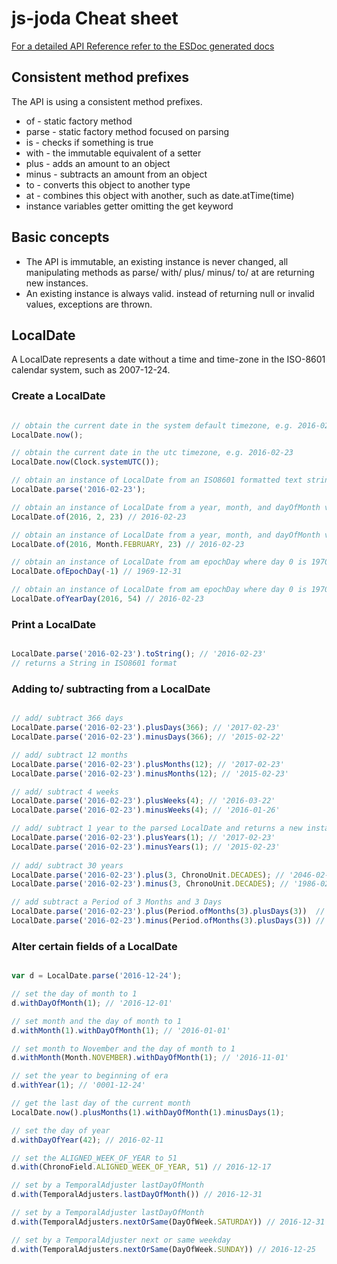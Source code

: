 js-joda Cheat sheet
=============================================

[For a detailed API Reference refer to the ESDoc generated docs](https://doc.esdoc.org/github.com/pithu/js-joda/)  

## Consistent method prefixes

The API is using a consistent method prefixes.

- of - static factory method
- parse - static factory method focused on parsing
- is - checks if something is true
- with - the immutable equivalent of a setter
- plus - adds an amount to an object
- minus - subtracts an amount from an object
- to - converts this object to another type
- at - combines this object with another, such as date.atTime(time)
- instance variables getter omitting the get keyword  

## Basic concepts

- The API is immutable, an existing instance is never changed, all manipulating methods as parse/ with/ plus/ minus/ to/ at are returning new instances.
- An existing instance is always valid. instead of returning null or invalid values, exceptions are thrown. 

## LocalDate

A LocalDate represents a date without a time and time-zone in the ISO-8601 calendar system, such as 2007-12-24.

### Create a LocalDate

```javascript

// obtain the current date in the system default timezone, e.g. 2016-02-23
LocalDate.now();

// obtain the current date in the utc timezone, e.g. 2016-02-23
LocalDate.now(Clock.systemUTC()); 

// obtain an instance of LocalDate from an ISO8601 formatted text string
LocalDate.parse('2016-02-23');

// obtain an instance of LocalDate from a year, month, and dayOfMonth value
LocalDate.of(2016, 2, 23) // 2016-02-23

// obtain an instance of LocalDate from a year, month, and dayOfMonth value
LocalDate.of(2016, Month.FEBRUARY, 23) // 2016-02-23

// obtain an instance of LocalDate from am epochDay where day 0 is 1970-01-01
LocalDate.ofEpochDay(-1) // 1969-12-31

// obtain an instance of LocalDate from am epochDay where day 0 is 1970-01-01
LocalDate.ofYearDay(2016, 54) // 2016-02-23

```

### Print a LocalDate

```javascript

LocalDate.parse('2016-02-23').toString(); // '2016-02-23'
// returns a String in ISO8601 format

```

### Adding to/ subtracting from a LocalDate
 
```javascript

// add/ subtract 366 days 
LocalDate.parse('2016-02-23').plusDays(366); // '2017-02-23'
LocalDate.parse('2016-02-23').minusDays(366); // '2015-02-22'

// add/ subtract 12 months 
LocalDate.parse('2016-02-23').plusMonths(12); // '2017-02-23'
LocalDate.parse('2016-02-23').minusMonths(12); // '2015-02-23'

// add/ subtract 4 weeks 
LocalDate.parse('2016-02-23').plusWeeks(4); // '2016-03-22'
LocalDate.parse('2016-02-23').minusWeeks(4); // '2016-01-26'

// add/ subtract 1 year to the parsed LocalDate and returns a new instance
LocalDate.parse('2016-02-23').plusYears(1); // '2017-02-23'
LocalDate.parse('2016-02-23').minusYears(1); // '2015-02-23'
 
// add/ subtract 30 years  
LocalDate.parse('2016-02-23').plus(3, ChronoUnit.DECADES); // '2046-02-23'
LocalDate.parse('2016-02-23').minus(3, ChronoUnit.DECADES); // '1986-02-23'

// add subtract a Period of 3 Months and 3 Days
LocalDate.parse('2016-02-23').plus(Period.ofMonths(3).plusDays(3))  // '2016-05-26'
LocalDate.parse('2016-02-23').minus(Period.ofMonths(3).plusDays(3)) // '2015-11-20'

```

### Alter certain fields of a LocalDate

```javascript

var d = LocalDate.parse('2016-12-24');

// set the day of month to 1
d.withDayOfMonth(1); // '2016-12-01'

// set month and the day of month to 1
d.withMonth(1).withDayOfMonth(1); // '2016-01-01'

// set month to November and the day of month to 1
d.withMonth(Month.NOVEMBER).withDayOfMonth(1); // '2016-11-01'

// set the year to beginning of era 
d.withYear(1); // '0001-12-24'

// get the last day of the current month
LocalDate.now().plusMonths(1).withDayOfMonth(1).minusDays(1);

// set the day of year
d.withDayOfYear(42); // 2016-02-11

// set the ALIGNED_WEEK_OF_YEAR to 51
d.with(ChronoField.ALIGNED_WEEK_OF_YEAR, 51) // 2016-12-17

// set by a TemporalAdjuster lastDayOfMonth
d.with(TemporalAdjusters.lastDayOfMonth()) // 2016-12-31

// set by a TemporalAdjuster lastDayOfMonth
d.with(TemporalAdjusters.nextOrSame(DayOfWeek.SATURDAY)) // 2016-12-31

// set by a TemporalAdjuster next or same weekday
d.with(TemporalAdjusters.nextOrSame(DayOfWeek.SUNDAY)) // 2016-12-25

```